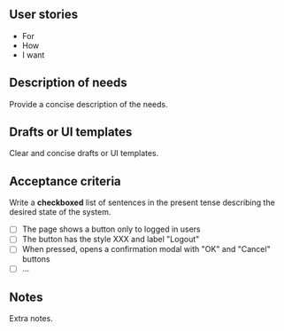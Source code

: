 ## User stories

- For
- How
- I want

## Description of needs

Provide a concise description of the needs.

## Drafts or UI templates

Clear and concise drafts or UI templates.

## Acceptance criteria

Write a **checkboxed** list of sentences in the present tense describing the desired state of the system.

* [ ] The page shows a button only to logged in users
* [ ] The button has the style XXX and label "Logout"
* [ ] When pressed, opens a confirmation modal with "OK" and "Cancel" buttons
* [ ] ...

## Notes

Extra notes.
